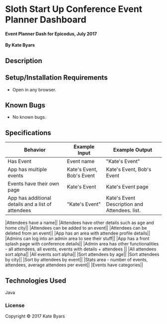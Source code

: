 

# Sloth Start Up Conference Event Planner Dashboard

#### Event Planner Dash for Epicodus, July 2017

#### By Kate Byars

## Description


## Setup/Installation Requirements

* Open in any browser.

## Known Bugs

* No known bugs.

## Specifications

| Behavior      | Example Input         | Example Output        |
| ------------- | ------------- | ------------- |
| Has Event | Event name  |  "Kate's Event"  |
| App has multiple events | Kate's Event, Bob's Event   | Kate's Event, Bob's Event  |
| Events have their own page | Kate's Event  | Kate's Event page |
| App has additional details and a list of attendees | "Kate's Event"  |  Kate's Event Description and Attendees. list.  |


|Attendees have a name||
|Attendees have other details such as age and home city||
|Attendees can be added to an event||
|Attendees can be deleted from an event||
|App has an area with attendee profile details||
|Admins can log into an admin area to see their stuff||
|App has a front splash page with conference details||
|Admin area has other functionalities - all attendees, all events, events with details + attendees ||
|All attendees sort alpha||
|All events sort alpha||
|Sort attendees by age||
|Sort attendees by city||
|Sort by attendees by event||
|Stats area - number of events, attendees, average attendees per event||
|Events have categories||

## Technologies Used

Java

### License

Copyright &copy; 2017 Kate Byars
